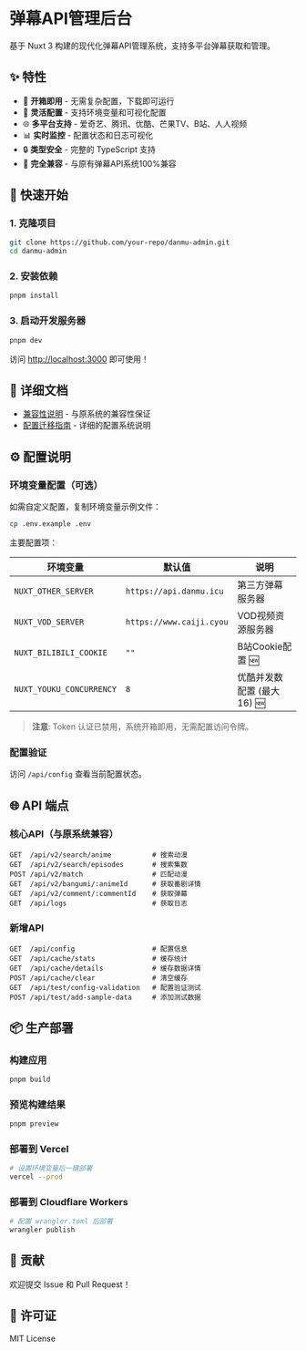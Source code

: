 # 弹幕API管理后台

基于 Nuxt 3 构建的现代化弹幕API管理系统，支持多平台弹幕获取和管理。

## ✨ 特性

- 🚀 **开箱即用** - 无需复杂配置，下载即可运行
- 🔧 **灵活配置** - 支持环境变量和可视化配置
- 🌐 **多平台支持** - 爱奇艺、腾讯、优酷、芒果TV、B站、人人视频
- 📊 **实时监控** - 配置状态和日志可视化
- 🔒 **类型安全** - 完整的 TypeScript 支持
- 🔄 **完全兼容** - 与原有弹幕API系统100%兼容

## 🚀 快速开始

### 1. 克隆项目
```bash
git clone https://github.com/your-repo/danmu-admin.git
cd danmu-admin
```

### 2. 安装依赖
```bash
pnpm install
```

### 3. 启动开发服务器
```bash
pnpm dev
```

访问 [http://localhost:3000](http://localhost:3000) 即可使用！

## 📖 详细文档

- [兼容性说明](./DANMU_COMPATIBILITY.md) - 与原系统的兼容性保证
- [配置迁移指南](./CONFIG_MIGRATION.md) - 详细的配置系统说明

## ⚙️ 配置说明

### 环境变量配置（可选）

如需自定义配置，复制环境变量示例文件：

```bash
cp .env.example .env
```

主要配置项：

| 环境变量 | 默认值 | 说明 |
|---------|--------|------|
| `NUXT_OTHER_SERVER` | `https://api.danmu.icu` | 第三方弹幕服务器 |
| `NUXT_VOD_SERVER` | `https://www.caiji.cyou` | VOD视频资源服务器 |
| `NUXT_BILIBILI_COOKIE` | `""` | B站Cookie配置 🆕 |
| `NUXT_YOUKU_CONCURRENCY` | `8` | 优酷并发数配置 (最大16) 🆕 |

> **注意**: Token 认证已禁用，系统开箱即用，无需配置访问令牌。

### 配置验证

访问 `/api/config` 查看当前配置状态。

## 🌐 API 端点

### 核心API（与原系统兼容）

```
GET  /api/v2/search/anime          # 搜索动漫
GET  /api/v2/search/episodes       # 搜索集数  
POST /api/v2/match                 # 匹配动漫
GET  /api/v2/bangumi/:animeId      # 获取番剧详情
GET  /api/v2/comment/:commentId    # 获取弹幕
GET  /api/logs                     # 获取日志
```

### 新增API

```
GET  /api/config                   # 配置信息
GET  /api/cache/stats              # 缓存统计
GET  /api/cache/details            # 缓存数据详情
POST /api/cache/clear              # 清空缓存
GET  /api/test/config-validation   # 配置验证测试
POST /api/test/add-sample-data     # 添加测试数据
```

## 📦 生产部署

### 构建应用

```bash
pnpm build
```

### 预览构建结果

```bash
pnpm preview
```

### 部署到 Vercel

```bash
# 设置环境变量后一键部署
vercel --prod
```

### 部署到 Cloudflare Workers

```bash
# 配置 wrangler.toml 后部署
wrangler publish
```

## 🤝 贡献

欢迎提交 Issue 和 Pull Request！

## 📄 许可证

MIT License
